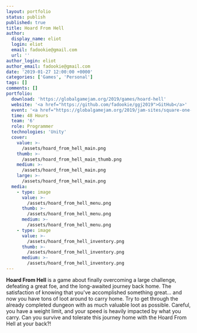 ```yaml
---
layout: portfolio
status: publish
published: true
title: Hoard From Hell
author:
  display_name: eliot
  login: eliot
  email: fadookie@gmail.com
  url: ''
author_login: eliot
author_email: fadookie@gmail.com
date: '2019-01-27 12:00:00 +0000'
categories: ['Games', 'Personal']
tags: []
comments: []
portfolio:
  download: 'https://globalgamejam.org/2019/games/hoard-hell'
  website: '<a href="https://github.com/fadookie/ggj2019">GitHub</a>'
  event: '<a href="https://globalgamejam.org/2019/jam-sites/square-one-clubs">Global Game Jam Sacramento 2019</a>'
  time: 48 Hours
  team: '6'
  role: Programmer
  technologies: 'Unity'
  cover:
    value: >-
      /assets/hoard_from_hell_main.png
    thumb: >-
      /assets/hoard_from_hell_main_thumb.png
    medium: >-
      /assets/hoard_from_hell_main.png
    large: >-
      /assets/hoard_from_hell_main.png
  media:
    - type: image
      value: >-
        /assets/hoard_from_hell_menu.png 
      thumb: >-
        /assets/hoard_from_hell_menu.png 
      medium: >-
        /assets/hoard_from_hell_menu.png 
    - type: image
      value: >-
        /assets/hoard_from_hell_inventory.png
      thumb: >-
        /assets/hoard_from_hell_inventory.png
      medium: >-
        /assets/hoard_from_hell_inventory.png
---
```


**Hoard From Hell** is a game about finally overcoming a large challenge, defeating a great foe, and the long-awaited journey back home. The satisfaction of knowing that you've accomplished something great... and now you have tons of loot around to carry home. Try to get through the already completed dungeon with as much valuable loot as possible. Careful, you have a weight limit, and your speed is heavily impacted by what you carry. Can you survive and tolerate this journey home with the Hoard From Hell at your back?!

